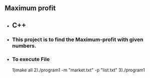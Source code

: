## Maximum profit

* ## C++

* ### This project is to find the Maximum-profit with given numbers.

* ### To execute File 
   1)make all
   2)./program1 -m "market.txt" -p "list.txt"
   3)./program1

